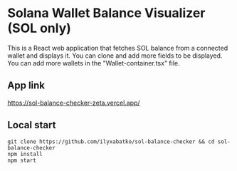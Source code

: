 # Solana Wallet Balance Visualizer (SOL only)

This is a React web application that fetches SOL balance from a connected wallet and displays it.
You can clone and add more fields to be displayed.
You can add more wallets in the "Wallet-container.tsx" file.

## App link

https://sol-balance-checker-zeta.vercel.app/

## Local start
```
git clone https://github.com/ilyxabatko/sol-balance-checker && cd sol-balance-checker
npm install 
npm start
```
